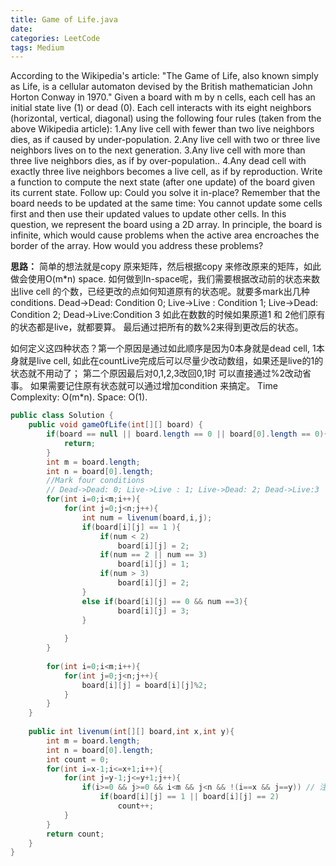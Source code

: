 ```yaml
---
title: Game of Life.java
date: 
categories: LeetCode
tags: Medium
---
```

According to the Wikipedia's article: "The Game of Life, also known simply as Life, is a cellular automaton devised by the British mathematician John Horton Conway in 1970."
Given a board with m by n cells, each cell has an initial state live (1) or dead (0). Each cell interacts with its eight neighbors (horizontal, vertical, diagonal) using the following four rules (taken from the above Wikipedia article):
1.Any live cell with fewer than two live neighbors dies, as if caused by under-population.
2.Any live cell with two or three live neighbors lives on to the next generation.
3.Any live cell with more than three live neighbors dies, as if by over-population..
4.Any dead cell with exactly three live neighbors becomes a live cell, as if by reproduction.
Write a function to compute the next state (after one update) of the board given its current state.
Follow up:
Could you solve it in-place? Remember that the board needs to be updated at the same time: You cannot update some cells first and then use their updated values to update other cells.
In this question, we represent the board using a 2D array. In principle, the board is infinite, which would cause problems when the active area encroaches the border of the array. How would you address these problems?
<!-- more -->
**思路：**
简单的想法就是copy 原来矩阵，然后根据copy 来修改原来的矩阵，如此做会使用O(m*n) space.
如何做到In-space呢，我们需要根据改动前的状态来数出live cell 的个数，已经更改的点如何知道原有的状态呢。就要多mark出几种conditions.
Dead->Dead: Condition 0; Live->Live : Condition 1; Live->Dead: Condition 2; Dead->Live:Condition 3
如此在数数的时候如果原道1 和 2他们原有的状态都是live，就都要算。
最后通过把所有的数%2来得到更改后的状态。
 
如何定义这四种状态？第一个原因是通过如此顺序是因为0本身就是dead cell, 1本身就是live cell, 如此在countLive完成后可以尽量少改动数组，如果还是live的1的状态就不用动了；
第二个原因最后对0,1,2,3改回0,1时 可以直接通过%2改动省事。
如果需要记住原有状态就可以通过增加condition 来搞定。
Time Complexity: O(m*n). Space: O(1).
``` java
public class Solution {
    public void gameOfLife(int[][] board) {
		if(board == null || board.length == 0 || board[0].length == 0){
            return;
        }
        int m = board.length;
		int n = board[0].length;
		//Mark four conditions
        // Dead->Dead: 0; Live->Live : 1; Live->Dead: 2; Dead->Live:3
		for(int i=0;i<m;i++){
			for(int j=0;j<n;j++){
			    int num = livenum(board,i,j);
				if(board[i][j] == 1 ){	
					if(num < 2)
						board[i][j] = 2;
					if(num == 2 || num == 3)
						board[i][j] = 1;
					if(num > 3)
						board[i][j] = 2;
				}
				else if(board[i][j] == 0 && num ==3){
						board[i][j] = 3;
				}
				
			}
		}
		
		for(int i=0;i<m;i++){
			for(int j=0;j<n;j++){
				board[i][j] = board[i][j]%2;
			}
		}		
    }
	
	public int livenum(int[][] board,int x,int y){
		int m = board.length;
		int n = board[0].length;
		int count = 0;
		for(int i=x-1;i<=x+1;i++){
			for(int j=y-1;j<=y+1;j++){
				if(i>=0 && j>=0 && i<m && j<n && !(i==x && j==y)) // 注意这里不能取当前点的情况
					if(board[i][j] == 1 || board[i][j] == 2)
						count++;
			}
		}
		return count;
	}
}
```
